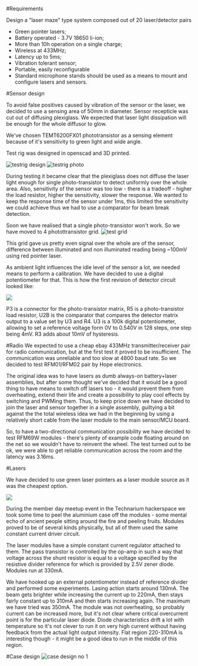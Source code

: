 #Requirements

Design a "laser maze" type system composed out of 20 laser/detector pairs

* Green pointer lasers;
* Battery operated - 3.7V 18650 li-ion;
* More than 10h operation on a single charge;
* Wireless at 433MHz;
* Latency up to 5ms;
* Vibration tolerant sensor;
* Portable, easily reconfigurable
* Standard microphone stands should be used as a means to mount and configure lasers and sensors.

#Sensor design

To avoid false positives caused by vibration of the sensor or the laser, we decided to use a sensing area of 50mm in diameter. Sensor recepticle was cut out of diffusing plexiglass. We expected that laser light dissipation will be enough for the whole diffusor to glow. 

We've chosen TEMT6200FX01 phototransistor as a sensing element because of it's sensitivity to green light and wide angle. 

Test rig was designed in openscad and 3D printed. 

![testrig design](pics/sensor-testrig-3d.png)
![testrig photo](pics/DSC01677.JPG)

During testing it became clear that the plexiglass does not diffuse the laser light enough for single photo-transistor to detect uniformly over the whole area. Also, sensitivity of the sensor was too low - there is a tradeoff - higher the load resistor, higher the sensitivity, slower the response. We wanted to keep the response time of the sensor under 1ms, this limited the sensitivity we could achieve thus we had to use a comparator for beam break detection.  

Soon we have realised that a single photo-transistor won't work. So we have moved to 4 photottransistor grid.
![test grid](pics/DSC01680.JPG)

This grid gave us pretty even signal over the whole are of the sensor, difference between illuminated and non illuminated reading being ~100mV using red pointer laser.

As ambient light influences the idle level of the sensor a lot, we needed means to perform a calibration. We have decided to use a digital potentiometer for that. This is how the first revision of detector circuit looked like:

![](pics/comparator1.png)

P3 is a connector for the photo-transistor matrix, R5 is a photo-transistor load resistor, U2B is the comparator that compares the detector matrix output to a value set by U3 and R4. U3 is a 100k digital potentiometer, allowing to set a reference voltage form 0V to 0.540V in 128 steps, one step being 4mV. R3 adds about 10mV of hysteresis.

#Radio
We expected to use a cheap ebay 433MHz transmitter/receiver pair for radio communication, but at the first test it proved to be insufficient. The communication was unreliable and too slow at 4800 baud rate. So we decided to test RFM01/RFM02 pair by Hope electronics. 

The original idea was to have lasers as dumb always-on battery+laser assemblies, but after some thought we've decided that it would be a good thing to have means to switch off lasers too - it would prevent them from overheating, extend their life and create a possibility to play cool effects by switching and PWMing them. Thus, to keep price down we have decided to join the laser and sensor together in a single assembly, guiltying a bit against the the total wireless idea we had in the beginning by using a relatively short cable from the laser module to the main sensor/MCU board.

So, to have a two-directional communication possibility we have decided to test RFM69W modules - there's plenty of example code floating around on the net so we wouldn't have to reinvent the wheel. The test turned out to be ok, we were able to get reliable communication across the room and the latency was 3.16ms.

#Lasers

We have decided to use green laser pointers as a laser module source as it was the cheapest option. 

![](pics/s-l400.jpg)

During the member day meetup event in the Technarium hackerspace we took some time to peel the aluminium case off the modules - some mental echo of ancient people sitting around the fire and peeling fruits. Modules proved to be of several kinds physically, but all of them used the same constant current driver circuit.

The laser modules have a simple constant current regulator attached to them. The pass transistor is controlled by the op-amp in such a way that voltage across the shunt resistor is equal to a voltage specified by the resistive divider reference for which is provided by 2.5V zener diode. Modules run at 330mA.

We have hooked up an external potentiometer instead of reference divider and performed some experiments. Lasing action starts around 130mA. The beam gets brighter while increasing the current up to 220mA, then stays fairly constant up to 310mA and then starts increasing again. The maximum we have tried was 350mA. The module was not overheating, so probably current can be increased more, but it's not clear where critical overcurrent point is for the particular laser diode. Diode characteristics drift a lot with temperature so it's not clever to run it on very high current without having feedback from the actual light output intensity. Flat region 220-310mA is interesting though - it might be a good idea to run in the middle of this region. 

#Case design
![case design no 1](pics/case1.png)
